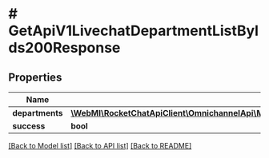 # # GetApiV1LivechatDepartmentListByIds200Response

## Properties

Name | Type | Description | Notes
------------ | ------------- | ------------- | -------------
**departments** | [**\WebMI\RocketChatApiClient\OmnichannelApi\Model\GetApiV1LivechatDepartmentListByIds200ResponseDepartmentsInner[]**](GetApiV1LivechatDepartmentListByIds200ResponseDepartmentsInner.md) |  | [optional]
**success** | **bool** |  | [optional]

[[Back to Model list]](../../README.md#models) [[Back to API list]](../../README.md#endpoints) [[Back to README]](../../README.md)
